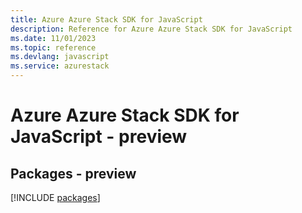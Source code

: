 ```yaml
---
title: Azure Azure Stack SDK for JavaScript
description: Reference for Azure Azure Stack SDK for JavaScript
ms.date: 11/01/2023
ms.topic: reference
ms.devlang: javascript
ms.service: azurestack
---
```

# Azure Azure Stack SDK for JavaScript - preview
## Packages - preview
[!INCLUDE [packages](azure-stack-index.md)]